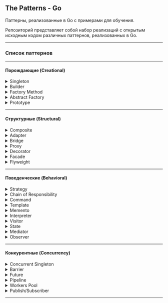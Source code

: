 ## The Patterns - Go
Паттерны, реализованные в Go с примерами для обучения.

Репозиторий представляет собой набор реализаций с открытым исходным кодом различных паттернов, реализованных в Go.
*******************************************
### Список паттернов
*******************************************
#### Порождающие (Creational) 
<details><summary> Singleton</summary>

### Singleton — наличие уникального экземпляра типа во всей программе

### Описание

Шаблон Singleton легко запомнить. Как следует из названия, он предоставляет единственный экземпляр объекта и гарантирует отсутствие дубликатов.
При первом вызове экземпляра он создается, а затем повторно используется всеми частями в приложении, которое должно использовать это конкретное поведение.
Шаблон Singleton используется во многих различных ситуациях. Например:
* Если вы хотите использовать одно и то же соединение с базой данных для выполнения каждого запроса.
* Когда вы открываете соединение Secure Shell (SSH) с сервером для выполнения нескольких задач, и не хотите заново открывать соединение для каждой задачи.
* Если вам нужно ограничить доступ к какой-либо переменной или пространству, вы используете Singleton как дверь к этой переменной.


### Пример — уникальный счетчик
В качестве примера объекта, будет уникальный счетчик, для которого мы должны убедиться, что существует только один такой экземпляр, счетчик будет содержать количество вызовов во время исполнения программы. Неважно, сколько у нас экземпляров счетчика, все они будут считать одно и то же значение, и оно должно быть согласовано между экземплярами.

Требования и критерии приемлемости:
* Если счетчик ранее не создавался, создается новый со значением 0.
* Если счетчик уже создан, возвращается экземпляр, содержащий фактический
  счетчик.
* Если мы вызываем метод `AddOne()`, счетчик должен быть увеличен на 1.

### Реализация

```go
package singleton

type Singleton interface {
	AddOne() int
}

type singleton struct {
	count int
}

var instance *singleton

func GetInstance() Singleton {
	if instance == nil {
		instance = new(singleton)
	}
	return instance
}

func (s *singleton) AddOne() int {
	s.count++
	return s.count
}
```

### Тесты

```go
package singleton

import "testing"

func TestGetInstance(t *testing.T) {
	counter1 := GetInstance()

	if counter1 == nil {
		t.Error("expected pointer to Singleton after " +
			"calling GetInstance(), not nil\n")
	}
	expectedCounter := counter1

	currentCount := counter1.AddOne()
	if currentCount != 1 {
		t.Errorf("after AddOne() the count must be" +
			" 1 but it is %d\n", currentCount)
	}

	counter2 := GetInstance()
	if counter2 != expectedCounter {
		t.Error("expected same instance in counter2 but" +
			" it got a different instance\n")
	}

	currentCount = counter2.AddOne()
	if currentCount != 2 {
		t.Errorf("after AddOne() the count must be" +
			" 2 but it is %d\n", currentCount)
	}
}

```


</details>

<details><summary> Builder</summary>

### Builder — повторное использование алгоритма для создания множества реализаций интерфейса

### Описание

Шаблон Builder помогает нам создавать сложные объекты без непосредственного создания их структуры или написания необходимой логики. Представьте себе объект, который может иметь десятки полей, сами по себе являющимися более сложными структурами. Теперь представьте, что у вас есть много объектов с такими характеристиками. Здесь и пригодится Builder, чтобы не писать логику для создания всех этих объектов.

Шаблон проектирования Builder пытается:
* Абстрагировать сложные создания, чтобы создание объекта было отделено от пользователя объекта.
* Создать объект шаг за шагом, заполнив его поля и создав встроенные объекты.
* Реализовать повторное использование алгоритма создания объекта между многими объектами

### Пример – производство автомобилей
Шаблон проектирования Builder обычно описывается как отношения между Директором, несколькими Строителями и Продуктом, который они создают. Мы создадим конструктор транспортных средств. Процесс создания транспортного средства (продукта) более или менее одинаков для всех видов транспортных средств — нужно выбрать тип транспортного средства, собрать конструкцию, поместить колеса и расставить сиденья. Мы построим автомобиль и мотоцикл (два Строителя) с этим описанием. В примере директор представлен типом `ManufacturingDirector`.

Требования и критерии приемлемости:
* Должен быть производственный тип, который строит все, что нужно транспортному средству.
* При использовании сборщика автомобилей необходимо вернуть VehicleProduct с четырьмя колесами, пятью сиденьями и структурой, определенной как Car.
* При использовании сборщика мотоциклов необходимо вернуть VehicleProduct с двумя колесами, двумя сиденьями и структурой, определенной как Motorbike.
* VehicleProduct, созданный любым компоновщиком BuildProcess, должен быть открыт для модификаций.

### Реализация
```go
package builder

type BuildProcess interface {
	SetWheels() BuildProcess
	SetSeats() BuildProcess
	SetStructure() BuildProcess
	Build() VehicleProduct
}

type ManufacturingDirector struct {
	builder BuildProcess
}

func (f *ManufacturingDirector) Construct() {
	f.builder.SetSeats().SetStructure().SetWheels()
}

func (f *ManufacturingDirector) SetBuilder(b BuildProcess) {
	f.builder = b
}

type VehicleProduct struct {
	Wheels    int
	Seats     int
	Structure string
}

type CarBuilder struct {
	v VehicleProduct
}

func (c *CarBuilder) SetWheels() BuildProcess {
	c.v.Wheels = 4
	return c
}

func (c *CarBuilder) SetSeats() BuildProcess {
	c.v.Seats = 5
	return c
}

func (c *CarBuilder) SetStructure() BuildProcess {
	c.v.Structure = "Car"
	return c
}

func (c *CarBuilder) Build() VehicleProduct {
	return c.v
}

type BikeBuilder struct {
	v VehicleProduct
}

func (b *BikeBuilder) SetWheels() BuildProcess {
	b.v.Wheels = 2
	return b
}

func (b *BikeBuilder) SetSeats() BuildProcess {
	b.v.Seats = 2
	return b
}

func (b *BikeBuilder) SetStructure() BuildProcess {
	b.v.Structure = "Motorbike"
	return b
}

func (b *BikeBuilder) Build() VehicleProduct {
	return b.v
}

```
### Тесты
```go
package builder

import "testing"

func TestCarBuilder(t *testing.T) {
	manufacturingComplex := ManufacturingDirector{}

	carBuilder := &CarBuilder{}
	manufacturingComplex.SetBuilder(carBuilder)
	manufacturingComplex.Construct()

	car := carBuilder.Build()

	if car.Wheels != 4 {
		t.Errorf("wheels on a car must be 4"+
			" and they were %d \n", car.Wheels)
	}

	if car.Structure != "Car" {
		t.Errorf("structure on a car must be "+
			"'Car' and was %s \n", car.Structure)
	}

	if car.Seats != 5 {
		t.Errorf("seats on a car must be 5"+
			" and they were %d \n", car.Seats)
	}
}

func TestBikeBuilder(t *testing.T) {
	manufacturingComplex := ManufacturingDirector{}

	bikeBuilder := &BikeBuilder{}
	manufacturingComplex.SetBuilder(bikeBuilder)
	manufacturingComplex.Construct()

	motorbike := bikeBuilder.Build()
	motorbike.Seats = 1

	if motorbike.Wheels != 2 {
		t.Errorf("wheels on a motorbike must be 2"+
			" and they were %d\n", motorbike.Wheels)
	}

	if motorbike.Structure != "Motorbike" {
		t.Errorf("Structure on a motorbike must"+
			" be 'Motorbike' and was %s\n", motorbike.Structure)
	}
}

```
</details>

<details><summary> Factory Method</summary>

### Factory Method — делегирование создания разных видов объектов

### Описание
При использовании шаблона проектирования Factory мы получаем дополнительный уровень инкапсуляции, чтобы наша программа могла расти в контролируемой среде. С помощью Factory Method мы делегируем создание семейств объектов другому пакету или объекту, чтобы абстрагироваться от знаний о пуле возможных объектов, которые мы могли бы использовать. Представьте, что вы хотите организовать свой отдых с помощью туристического агентства. Вы не занимаетесь гостиницами и путешествиями, а просто сообщаете агентству интересующее вас направление, чтобы оно предоставило вам все необходимое. Турагентство представляет собой Фабрику путешествий.

Цели шаблона проектирования Factory Method:
* Делегирование создания новых экземпляров структур в другую часть программы
* Работа на уровне интерфейса вместо конкретных реализаций
* Группировка семейств объектов для получения создателя объектов семейства

### Пример — Factory Method способов оплаты для магазина
В нашем примере мы собираемся реализовать метод платежей Factory, который
предоставить нам различные способы оплаты в магазине. В начале у нас будет два способа оплаты – наличные и кредитная карта. У нас также будет интерфейс с методом Pay, который должна реализовать каждая структура, используемая в качестве метода оплаты.

Требования и критерии приемлемости:
* Нужно иметь общий метод для каждого метода оплаты под названием Pay.
* Реализовать возможность делегировать создание способов оплаты Factory Method.
* Создать возможность добавлять в библиотеку дополнительные способы оплаты, просто добавляя их в Factory Method.

### Реализация
```go
package factory

import (
	"fmt"
)

type PaymentMethod interface {
	Pay(amount float32) string
}

const (
	Cash      = 1
	DebitCard = 2
)

func GetPaymentMethod(m int) (PaymentMethod, error) {
	switch m {
	case Cash:
		return new(CashPM), nil
	case DebitCard:
		return new(DebitCardPM), nil
	default:
		return nil, fmt.Errorf("payment method %d not recodnized\n", m)
	}
}

type CashPM struct{}
type DebitCardPM struct{}

func (c *CashPM) Pay(amount float32) string {
	return fmt.Sprintf("%0.2f paid using cash\n", amount)
}

func (d *DebitCardPM) Pay(amount float32) string {
	return fmt.Sprintf("%0.2f paid using debit card\n", amount)
}

```

### Тесты
```go
package factory

import (
	"strings"
	"testing"
)

func TestGetPaymentMethodCash(t *testing.T) {
	payment, err := GetPaymentMethod(Cash)
	if err != nil {
		t.Fatal("a payment method of type 'Cash' must exist")
	}

	msg := payment.Pay(10.30)
	if !strings.Contains(msg, "paid using cash") {
		t.Error("the cash payment method message wasn't correct")
	}
	t.Log("LOG:", msg)
}

func TestGetPaymentMethodDebitCard(t *testing.T) {
	payment, err := GetPaymentMethod(DebitCard)
	if err != nil {
		t.Fatal("a payment method of type 'DebitCard' must exist")
	}

	msg := payment.Pay(22.30)
	if !strings.Contains(msg, "paid using debit card") {
		t.Error("the debit card payment method message wasn't correct")
	}

	t.Log("LOG:", msg)
}

func TestGetPaymentMethodNonExistent(t *testing.T) {
	_, err := GetPaymentMethod(20)
	if err == nil {
		t.Error("a payment method with ID 20 must return an error")
	}
	t.Log("LOG:", err)
}

```
</details>

<details><summary> Abstract Factory</summary>

### Abstract Factory – фабрика фабрик

### Описание
Шаблон проектирования Abstract Factory — это новый уровень группировки для получения более крупного (и более сложного) составного объекта, который используется через его интерфейсы. Идея группировки объектов в семейства и группирования семейств состоит в том, чтобы иметь большие фабрики, которые можно было бы взаимозаменяемо и легче расширять.

Группировка связанных семейств объектов очень удобна, когда количество объектов растет настолько, что создание уникальной точки для их всех кажется единственным способом добиться гибкости создания объектов во время выполнения. Вам должны быть ясны следующие цели метода абстрактной фабрики:
* Обеспечение нового уровня инкапсуляции для фабричных методов, которые возвращают общий интерфейс для всех фабрик.
* Группировка обычных фабрик в суперфабрику (также называемую фабрикой фабрик).

### Пример – автозавод по производству мотоциклов и машин

В примере мы собираемся повторно использовать фабрику, которую создали в шаблоне проектирования Builder. В конце концов, результатом будет являться фабрика фабрик мотоциклов и машин, которые в свою очередь будут производить различные виды мотоциклов и машин соответственно.

Требования и критерии приемлемости:
* Мы должны получить объект Vehicle, используя фабрику, возвращенную абстрактной фабрикой.
* Транспортное средство должно быть конкретной реализацией мотоцикла или автомобиля, которая реализует оба интерфейса (транспортное средство и автомобиль или транспортное средство и мотоцикл).

### Реализация

```go
package abstractFactory

import "fmt"

type Vehicle interface {
	NumWheels() int
	NumSeats() int
}

type VehicleFactory interface {
	NewVehicle(v int) (Vehicle, error)
}

const (
	CarFactoryType       = 1
	MotorbikeFactoryType = 2
)

func BuildFactory(f int) (VehicleFactory, error) {
	switch f {
	case CarFactoryType:
		return new(CarFactory), nil
	case MotorbikeFactoryType:
		return new(MotorbikeFactory), nil
	default:
		return nil, fmt.Errorf("factory with id %d not recognized \n", f)
	}
}

// Factory of factories

const (
	LuxuryCarType = 1
	FamilyCarType = 2
)

type CarFactory struct{}

func (c *CarFactory) NewVehicle(v int) (Vehicle, error) {
	switch v {
	case LuxuryCarType:
		return new(LuxuryCar), nil
	case FamilyCarType:
		return new(FamilyCar), nil
	default:
		return nil, fmt.Errorf("vehicle of type %d not recognized\n", v)
	}
}

const (
	SportMotorbikeType  = 1
	CruiseMotorbikeType = 2
)

type MotorbikeFactory struct{}

func (m *MotorbikeFactory) NewVehicle(v int) (Vehicle, error) {
	switch v {
	case SportMotorbikeType:
		return new(SportMotorbike), nil
	case CruiseMotorbikeType:
		return new(CruiseMotorbike), nil
	default:
		return nil, fmt.Errorf("vehicle of type %d not recognized\n", v)
	}
}

// for Car Factory

type Car interface {
	NumDoors() int
}

type LuxuryCar struct{}

func (*LuxuryCar) NumDoors() int {
	return 4
}

func (*LuxuryCar) NumWheels() int {
	return 4
}

func (*LuxuryCar) NumSeats() int {
	return 5
}

type FamilyCar struct{}

func (*FamilyCar) NumDoors() int {
	return 5
}

func (*FamilyCar) NumWheels() int {
	return 4
}

func (*FamilyCar) NumSeats() int {
	return 5
}

// For Motorbike Factory

type Motorbike interface {
	GetMotorbikeType() int
}

type SportMotorbike struct{}

func (s *SportMotorbike) NumWheels() int {
	return 2
}

func (s *SportMotorbike) NumSeats() int {
	return 1
}

func (s *SportMotorbike) GetMotorbikeType() int {
	return SportMotorbikeType
}

type CruiseMotorbike struct{}

func (c *CruiseMotorbike) NumWheels() int {
	return 2
}

func (c *CruiseMotorbike) NumSeats() int {
	return 2
}

func (c *CruiseMotorbike) GetMotorbikeType() int {
	return CruiseMotorbikeType
}

```

### Тесты

```go
package abstractFactory

import "testing"

func TestMotorbikeFactory(t *testing.T) {
	motorbikeF, err := BuildFactory(MotorbikeFactoryType)
	if err != nil {
		t.Fatal(err)
	}

	motorbikeVehicle, err := motorbikeF.NewVehicle(SportMotorbikeType)
	if err != nil {
		t.Fatal(err)
	}

	t.Logf("motorbike vehicle has %d wheels\n",
		motorbikeVehicle.NumWheels())

	sportBike, ok := motorbikeVehicle.(Motorbike)
	if !ok {
		t.Fatal("struct assertion has failed")
	}

	t.Logf("sport motorbike has type %d\n", sportBike.GetMotorbikeType())
}

func TestCarFactory(t *testing.T) {
	carF, err := BuildFactory(CarFactoryType)
	if err != nil {
		t.Fatal(err)
	}
	carVehicle, err := carF.NewVehicle(LuxuryCarType)
	if err != nil {
		t.Fatal(err)
	}
	t.Logf("Car vehicle has %d seats\n", carVehicle.NumWheels())
	luxuryCar, ok := carVehicle.(Car)
	if !ok {
		t.Fatal("Struct assertion has failed")
	}
	t.Logf("Luxury car has %d doors.\n", luxuryCar.NumDoors())
}

```
</details>

<details><summary> Prototype</summary>

### Prototype — избегание создания повторяющихся объектов

### Описание

Целью шаблона Prototype является наличие объекта или набора объектов, которые уже созданы во время компиляции, с возможностью клонирования их сколько угодно раз во время выполнения. Это полезно, например, в качестве шаблона по умолчанию для пользователя, который только что зарегистрировался на вашей веб-странице, или тарифного плана по умолчанию в каком-либо сервисе. Основное различие между этим шаблоном и шаблоном Builder заключается в том, что объекты клонируются для пользователя, а не создаются во время выполнения. Вы также можете создать решение, подобное кешу, сохраняя информацию с помощью Prototype.

### Пример — магазин рубашек

Мы создадим небольшой компонент воображаемого магазина рубашек, в котором будет несколько рубашек со стандартными цветами и ценами. У каждой рубашки также будет единица складского учета (SKU - Stock Keeping Unit) — система для идентификации предметов, хранящихся в определенном месте).

Чтобы добиться того, что описано в примере, мы будем использовать прототип рубашки. Каждый раз, когда нам нужна новая рубашка, мы берем этот прототип, клонируем его и работаем с ним.
Требования и критерии приемлемости:
* Иметь объект-прототип рубашки и интерфейс для запроса разных типов рубашек (белых, черных и синих по 15.00, 16.00 и 17.00 долларов соответственно)
* Когда вы просите белую рубашку, необходимо сделать клон белой рубашки, и новый экземпляр должен отличаться от исходного.
* Артикул (SKU) созданного объекта не должен влиять на создание нового объекта.
* Метод info должен предоставить всю информацию, доступную в полях экземпляра.


### Реализация
```go
package prototype

import "fmt"

type ShirtCloner interface {
	GetClone(s int) (ItemInfoGetter, error)
}

const (
	White = 1
	Black = 2
	Blue  = 3
)

func GetShirtsCloner() ShirtCloner {
	return new(ShirtsCache)
}

type ShirtsCache struct {
}

func (sh *ShirtsCache) GetClone(s int) (ItemInfoGetter, error) {
	switch s {
	case White:
		newItem := *whitePrototype
		return &newItem, nil
	case Black:
		newItem := *blackPrototype
		return &newItem, nil
	case Blue:
		newItem := *bluePrototype
		return &newItem, nil
	default:
		return nil, fmt.Errorf("shirt model not recognized")
	}
}

type ItemInfoGetter interface {
	GetInfo() string
}

type ShirtColor byte

type Shirt struct {
	Price float32
	SKU   string
	Color ShirtColor
}

func (s *Shirt) GetInfo() string {
	return fmt.Sprintf("Shirt with SKU '%s' and Color id %d that costs%f\n", 
		s.SKU, s.Color, s.Price)
}

func (s *Shirt) GetPrice() float32 {
	return s.Price
}

var whitePrototype *Shirt = &Shirt{
	Price: 15.00,
	SKU:   "empty",
	Color: White,
}

var blackPrototype *Shirt = &Shirt{
	Price: 16.00,
	SKU:   "empty",
	Color: Black,
}

var bluePrototype *Shirt = &Shirt{
	Price: 17.00,
	SKU:   "empty",
	Color: Blue,
}

```

### Тесты

```go
package prototype

import "testing"

func TestClone(t *testing.T) {
	shirtCache := GetShirtsCloner()
	if shirtCache == nil {
		t.Fatal("received cache was nil")
	}

	item1, err := shirtCache.GetClone(White)
	if err != nil {
		t.Error(err)
	}

	if item1 == whitePrototype {
		t.Error("item1 cannot be equal to the white prototype")
	}

	shirt1, ok := item1.(*Shirt)
	if !ok {
		t.Fatal("type assertion for shirt couldn't be done successfully")
	}
	shirt1.SKU = "abbcc"

	item2, err := shirtCache.GetClone(White)
	if err != nil {
		t.Error(err)
	}

	shirt2, ok := item2.(*Shirt)
	if !ok {
		t.Fatal("type assertion for shirt couldn't be done successfully")
	}

	if shirt1.SKU == shirt2.SKU {
		t.Error("SKU's of shirt1 and shirt2 must be different")
	}

	if shirt1 == shirt2 {
		t.Error("Shirt 1 cannot be equal to Shirt 2")
	}

	t.Logf("LOG: %s", shirt1.GetInfo())
	t.Logf("LOG: %s", shirt2.GetInfo())
	t.Logf("LOG: The memory positions of the shirts are different" +
		" %p != %p\n\n", &shirt1, &shirt2)
}

```

</details>

********************************************
#### Структурные (Structural)
<details><summary> Composite</summary>

### Composite — альтернатива наследования

### Описание

Шаблон проектирования Composite предпочитает композицию наследованию. Подход «композиция вместо наследования» был предметом дискуссий среди инженеров с девяностых годов. В общем, в Go нет наследования, потому что оно ему не нужно! В шаблоне проектирования Composite вы будете создавать иерархии и деревья объектов. Объекты имеют разные объекты со своими полями и методами внутри них. Этот подход очень мощный и решает многие проблемы наследования и множественного наследования.

Цель паттерна Composite состоит в том, чтобы избежать иерархического ада, когда сложность приложения может слишком сильно возрасти и это повлияет на ясность кода.

### Пример — пловец и акула

Типичная проблема наследования возникает, когда у вас есть объект, наследуемый от двух совершенно разных классов, между которыми нет абсолютно никакой связи. Представьте спортсмена, который тренируется и является пловцом с умением плавать:
* Athlete имеет метод Train().
* Swimmer имеет метод Swim().

Swimmer наследуется от Athlete, поэтому он наследует его метод Train и объявляет собственный метод Swim. У вас также может быть велосипедист, который также является спортсменом и объявляет метод Ride.
А теперь представьте себе Animal, например Shark, которая плавает, как и Swimmer. Ничего фантастического. Итак, как решить эту проблему? Акула не может быть пловцом, который еще и тренируется. Акулы не тренируются (насколько я знаю!).

Требования и критерии приемлемости:
* У нас должна быть структура Athlete с методом Train
* У нас должен быть Swimmer с методом Swim
* У нас должна быть структура Animal с методом Eat
* У нас должна быть структура Shark с методом Swim, который используется совместно со Swimmer

В Go мы можем использовать два типа композиции — прямую композицию и встраиваемую композицию. Сначала мы решим эту проблему, используя прямую композицию, которая имеет все необходимое в виде полей внутри структуры.


### Реализация с помощью нулевой инициализации
```go
package composite

import "fmt"

// Athlete

type Athlete struct {}

func (a *Athlete) Train() {
	fmt.Println("Training...")
}

type CompositeSwimmerA struct {
	MyAthlete Athlete
	MySwim    func()
}

// Animal

type Animal struct {}

func (a *Animal) Eat() {
	fmt.Println("Eating...")
}

type Shark struct {
	Animal
	Swim func()
}

// Method for athlete and fish

func Swim() {
	fmt.Println("Swimming...")
```
### Реализация с помощью интерфейсов
```go
type Swimmer interface {
	Swim()
}

type Trainer interface {
	Train()
}

type SwimmerImpl struct{}

func (s *SwimmerImpl) Swim() {
	fmt.Println("Swimming...")
}

type CompositeSwimmerB struct {
	Trainer
	Swimmer
}
```
### Тесты
```go
package composite

import (
	"testing"
)

func TestAthleteA(t *testing.T) {
	swimmer := CompositeSwimmerA{
		MySwim: Swim,
	}

	swimmer.MyAthlete.Train()
	swimmer.MySwim()
}

func TestAnimal(t *testing.T) {
	fish := Shark{
		Swim: Swim,
	}
	fish.Eat()
	fish.Swim()
}

func TestAthleteB(t *testing.T) {
	swimmer := CompositeSwimmerB{
		Trainer: &Athlete{},
		Swimmer: &SwimmerImpl{},
	}

	swimmer.Train()
	swimmer.Swim()
}

```
### Binary Tree compositions

Другой очень распространенный подход к шаблону Composite — это работа со структурами двоичного дерева. В двоичном дереве вам нужно хранить экземпляры самого себя в поле:
```go
type Tree struct {
	LeafValue int
	Right     *Tree
	Left      *Tree
}
```
Это своего рода рекурсивная композиция, и из-за природы рекурсивности мы должны использовать указатели, чтобы компилятор знал, сколько памяти он должен зарезервировать для этой структуры. В нашей структуре Tree хранится объект LeafValue для каждого экземпляра и новое дерево в его полях Right и Left.
С помощью этой структуры мы могли бы создать объект и написать тест:
```go
func TestBinaryTree(t *testing.T) {
	root := Tree{
		LeafValue: 0,
		Left: &Tree{
			LeafValue: 5,
			Right:     &Tree{6, nil, nil},
			Left:      nil,
		},
		Right: &Tree{4, nil, nil},
	}
	right := root.Left.Right.LeafValue
	if right != 6 {
		t.Errorf("wrong result, must be 6, not %v", right)
	}
}
```
</details>

<details><summary> Adapter</summary>

### Adapter — помощь в поддержке open/closed принципа в приложении

### Описание
Adapter очень полезен, когда, например, интерфейс устаревает и его
невозможно заменить легко или быстро. Вместо этого вы создаете новый интерфейс для удовлетворения текущих потребностей вашего приложения, которое под капотом использует реализации старого интерфейса.
Адаптер также помогает нам поддерживать принцип open/closed в наших приложениях, делая их более предсказуемыми.
Принцип open/closed впервые был сформулирован Бертраном Мейером в его книге «Object-Oriented Software Construction». Он заявил, что код должен быть открыт для новых функций, но закрыт для модификаций. Это подразумевает несколько вещей. С одной стороны, мы должны стараться писать расширяемый код, а не только работающий. В то же время мы должны стараться не модифицировать исходный код (ваш или чужой) насколько это возможно, потому что мы не всегда осознаем последствия этой модификации.

Шаблон проектирования Adapter помогает удовлетворить потребности двух частей кода, которые поначалу несовместимы. Это ключевой момент, который следует учитывать при принятии решения о том, подходит ли Adapter для решения вашей задачи.

### Пример — старый и новый Printer

В примере у нас будет старый интерфейс Printer и новый. Пользователи нового интерфейса хотят, чтобы им был доступен и старый интерфейс с дополнительной пометкой. Нам нужен Adapter, чтобы пользователи могли при необходимости использовать старые реализации (например, для работы с каким-то устаревшим кодом)

Требования и критерии приемлемости:
* Нужно создать Adapter, реализующий интерфейс ModernPrinter
* Новый объект Adapter должен содержать экземпляр интерфейса LegacyPrinter
* При использовании ModernPrinter он должен вызывать интерфейс LegacyPrinter под капотом, добавляя к нему текстовый префикс Adapter

### Реализация
```go
package adapter

import "fmt"

// legacy printer

type LegacyPrinter interface {
	Print(s string) string
}
type MyLegacyPrinter struct{}

func (l *MyLegacyPrinter) Print(s string) (newMsg string) {
	newMsg = fmt.Sprintf("Legacy Printer: %s", s)
	println(newMsg)
	return
}

// modern printer

type ModernPrinter interface {
	PrintStored() string
}

// printer adapter

type PrinterAdapter struct {
	OldPrinter LegacyPrinter
	Msg        string
}

func (p *PrinterAdapter) PrintStored() (newMsg string) {
	if p.OldPrinter != nil {
		newMsg = fmt.Sprintf("Adapter: %s", p.Msg)
		newMsg = p.OldPrinter.Print(newMsg)
	} else {
		newMsg = p.Msg
	}
	return
}
```

### Тесты
```go
package adapter

import "testing"

func TestAdapter(t *testing.T) {
	msg := "Hello World!"

	adapter := PrinterAdapter{OldPrinter: &MyLegacyPrinter{}, Msg: msg}
	returnedMsg := adapter.PrintStored()

	if returnedMsg != "Legacy Printer: Adapter: Hello World!" {
		t.Errorf("message didn't match: %s\n", returnedMsg)
	}

	adapter = PrinterAdapter{OldPrinter: nil, Msg: msg}
	returnedMsg = adapter.PrintStored()
	if returnedMsg != "Hello World!" {
		t.Errorf("message didn't match: %s\n", returnedMsg)
	}
}

```
</details>

<details><summary> Bridge</summary>

### Bridge — отделение абстракции от реализации

### Описание

Паттерн Bridge — это паттерн с немного загадочным определением из оригинальной книги «Gang of Four». Он отделяет абстракцию от ее реализации, так что они могут меняться независимо друг от друга. Это загадочное объяснение просто означает, что вы можете отделить даже самую базовую форму функциональности: отделить объект от того, что он делает.

Целью шаблона Bridge является придание гибкости структуре, которая часто изменяется. Знание входных и выходных данных метода позволяет нам изменять код, не зная о нем слишком много, и оставляя обеим сторонам свободу для более легкого изменения.

### Пример — два Printer и два метода Print для каждого
Для нашего примера мы перейдем к абстракции консольного принтера, чтобы упростить его. У нас будет две реализации. Первый будет писать в консоль. Вторую запись мы сделаем в интерфейс io.Writer, чтобы обеспечить большую гибкость решения. У нас также будет два абстрактных объекта-пользователя реализаций — Normal, который будет использовать каждую реализацию прямым образом, и реализация Packt, которая добавит предложение `Message from Packt:` к распечатываемому сообщению.
В конце у нас будет два объекта абстракции, которые имеют две разные реализации их функциональности. Итак, фактически у нас будет 4 возможных комбинации функциональности объектов.

Требования и критерии приемлемости:
* PrinterAPI, который принимает сообщение для печати
* Реализация API, которая просто выводит сообщение на консоль
* Реализация API, которая печатает в интерфейсе io.Writer
* Абстракция Printer с методом Print для реализации в типах печати
* Normal Printer, который реализует Printer и PrinterAPI интерфейс
* Normal Printer перенаправит сообщение непосредственно в реализацию
* Принтер Packt, который реализует абстракцию Printer и интерфейс PrinterAPI
* Принтер Packt добавит сообщение `Message from Packt:` ко всем распечаткам

### Реализация
```go
package bridge

import (
	"errors"
	"fmt"
	"io"
)

type PrinterAPI interface {
	PrintMessage(string) error
}

type PrinterImpl1 struct{}

func (d *PrinterImpl1) PrintMessage(msg string) error {
	fmt.Printf("%s\n", msg)
	return nil
}

type PrinterImpl2 struct {
	Writer io.Writer
}

func (d *PrinterImpl2) PrintMessage(msg string) error {
	if d.Writer == nil {
		return errors.New("you need to pass an io.Writer to PrinterImpl2")
	}
	fmt.Fprintf(d.Writer, "%s", msg)
	return nil
}

type PrinterAbstraction interface {
	Print() error
}

type NormalPrinter struct {
	Msg     string
	Printer PrinterAPI
}

func (c *NormalPrinter) Print() error {
	c.Printer.PrintMessage(c.Msg)
	return nil
}

type PacktPrinter struct {
	Msg     string
	Printer PrinterAPI
}

func (c *PacktPrinter) Print() error {
	c.Printer.PrintMessage(fmt.Sprintf("Message from Packt: %s", c.Msg))
	return nil
}
```

### Тесты
```go
package bridge

import (
	"errors"
	"strings"
	"testing"
)

func TestPrintAPI(t *testing.T) {
	api1 := PrinterImpl1{}

	err := api1.PrintMessage("Hello")
	if err != nil {
		t.Errorf("error trying to use the API!"+
			" implementation: Message: %s\n", err.Error())
	}
}

type TestWriter struct {
	Msg string
}

func (t *TestWriter) Write(p []byte) (n int, err error) {
	n = len(p)
	if n > 0 {
		t.Msg = string(p)
		return n, nil
	}
	err = errors.New("content received on Writer was empty")
	return
}

func TestPrintApi2(t *testing.T) {
	api2 := PrinterImpl2{}

	err := api2.PrintMessage("Hello")
	if err != nil {
		expectedErrorMsg := "you need to pass an io.Writer to PrinterImpl2"
		if !strings.Contains(err.Error(), expectedErrorMsg) {
			t.Errorf("Error message was not correct.\n Actual:"+
				" %s \nExpected: %s\n", err.Error(), expectedErrorMsg)
		}
	}

	testWriter := TestWriter{}
	api2 = PrinterImpl2{Writer: &testWriter}

	expectedMsg := "Hello"
	err = api2.PrintMessage(expectedMsg)
	if err != nil {
		t.Errorf("error trying to use the API2"+
			"  implementation: %s\n", err.Error())
	}

	if testWriter.Msg != expectedMsg {
		t.Fatalf("API2 did not write corretly on the io.Writer."+
			" \nActual: %s \nExpected: %s\n", testWriter.Msg, expectedMsg)
	}
}

func TestNormalPrinter_Print(t *testing.T) {
	expectedMsg := "Hello io.Writer"

	normal := NormalPrinter{
		Msg:     expectedMsg,
		Printer: &PrinterImpl1{},
	}

	err := normal.Print()
	if err != nil {
		t.Errorf(err.Error())
	}

	testWriter := TestWriter{}
	normal = NormalPrinter{
		Msg: expectedMsg,
		Printer: &PrinterImpl2{
			Writer: &testWriter,
		},
	}
	err = normal.Print()
	if err != nil {
		t.Error(err.Error())
	}

	if testWriter.Msg != expectedMsg {
		t.Errorf("the expected message on the io.Writer doesn't match actual."+
			"\nActual: %s\nExpected: %s\n", testWriter.Msg, expectedMsg)
	}
}

func TestPacktPrinter_Print(t *testing.T) {
	passedMessage := "Hello io.Writer"
	expectedMessage := "Message from Packt: Hello io.Writer"
	packt := PacktPrinter{
		Msg:     passedMessage,
		Printer: &PrinterImpl1{},
	}
	err := packt.Print()
	if err != nil {
		t.Errorf(err.Error())
	}
	testWriter := TestWriter{}
	packt = PacktPrinter{
		Msg: passedMessage,
		Printer: &PrinterImpl2{
			Writer: &testWriter,
		},
	}
	err = packt.Print()
	if err != nil {
		t.Error(err.Error())
	}
	if testWriter.Msg != expectedMessage {
		t.Errorf("The expected message on the io.Writer doesn't match actual.\n"+
			"Actual: %s\nExpected: %s\n", testWriter.Msg, expectedMessage)
	}
}
```
</details>

<details><summary> Proxy</summary>

### Proxy — оборачивание объекта для сокрытия характеристик

### Описание

Шаблон Proxy обычно оборачивает объект, чтобы скрыть некоторые его характеристики. Эти характеристики могут заключаться в том, что это удаленный объект (remote proxy), очень тяжелый объект, такой как дамп терабайтной базы данных (virtual proxy), или объект с ограниченным доступом (protection proxy).

Возможностей паттерна Proxy много, но в целом все они пытаются обеспечить одни и те же следующие функции:
* Скрыть объект за прокси-сервером для того, чтобы возможные функции можно было скрыть или ограничить
* Обеспечить новый уровень абстракции, с которым легко работать и можно легко изменить

### Пример

В примере мы собираемся создать удаленный прокси, который будет кэшировать объекты перед доступом к базе данных. Давайте представим, что у нас есть база данных со многими пользователями, но вместо того, чтобы обращаться к базе данных каждый раз, когда нам нужна информация о пользователе, у нас будет стек пользователей в порядке поступления (FIFO) в шаблоне Proxy.

Требования и критерии приемлемости:
* Весь доступ к базе данных пользователей будет осуществляться через тип Proxy
* Стек из n последних пользователей будет храниться в Proxy
* Если пользователь уже существует в стеке, запроса в базу данных не будет, вернется кешируемое значение
* Если запрошенный пользователь не существует в стеке, будет сделан запрос в базу данных, если стек полон, то удалим самого старого пользователя в стеке, далее сохраним нового пользователя и вернем его

### Реализация
```go
package proxy

import (
	"fmt"
)

type UserFinder interface {
	FindUser(id int32) (User, error)
}

type User struct {
	ID int32
}

type UserList []User

func (t *UserList) FindUser(id int32) (User, error) {
	for i := 0; i < len(*t); i++ {
		if (*t)[i].ID == id {
			return (*t)[i], nil
		}
	}
	return User{}, fmt.Errorf("user %d could not be found\n", id)
}

type UserListProxy struct {
	SomeDatabase           UserList
	StackCache             UserList
	StackCapacity          int
	DidLastSearchUsedCache bool
}

func (u *UserListProxy) FindUser(id int32) (User, error) {
	user, err := u.StackCache.FindUser(id)
	if err == nil {
		fmt.Println("Returning user from cache")
		u.DidLastSearchUsedCache = true
		return user, nil
	}
	user, err = u.SomeDatabase.FindUser(id)
	if err != nil {
		return User{}, err
	}

	u.addUserToStack(user)
	fmt.Println("returning user from database")
	u.DidLastSearchUsedCache = false
	return user, nil
}

func (u *UserListProxy) addUserToStack(user User) {
	if len(u.StackCache) >= u.StackCapacity {
		u.StackCache = append(u.StackCache[1:], user)
	} else {
		u.StackCache.addUser(user)
	}
}

func (t *UserList) addUser(newUser User) {
	*t = append(*t, newUser)
}

```

### Тесты

```go
package proxy

import (
	"math/rand"
	"testing"
)

func TestUserListProxy(t *testing.T) {
	someDatabase := UserList{}

	rand.Seed(2342342)
	for i := 0; i < 1000000; i++ {
		n := rand.Int31()
		someDatabase = append(someDatabase, User{ID: n})
	}

	proxy := UserListProxy{
		SomeDatabase:  someDatabase,
		StackCache:    UserList{},
		StackCapacity: 2,
	}

	knownIDs := [3]int32{someDatabase[3].ID, someDatabase[4].ID, someDatabase[5].ID}

	t.Run("FindUser - Empty cache", func(t *testing.T) {
		user, err := proxy.FindUser(knownIDs[0])
		if err != nil {
			t.Fatal(err)
		}
		if user.ID != knownIDs[0] {
			t.Error("returned user name doesn't match with expected")
		}
		if len(proxy.StackCache) != 1 {
			t.Error("after one successful search empty cache, the size of it must be one")
		}
		if proxy.DidLastSearchUsedCache {
			t.Error("no user can be returned from empty cache")
		}
	})

	t.Run("FindUser - one user, ask fo the same user", func(t *testing.T) {
		user, err := proxy.FindUser(knownIDs[0])
		if err != nil {
			t.Fatal(err)
		}
		if user.ID != knownIDs[0] {
			t.Error("returned user name doesn't match with expected")
		}
		if len(proxy.StackCache) != 1 {
			t.Error("cache must not grow if we asked for an object that is stored on it")
		}
		if !proxy.DidLastSearchUsedCache {
			t.Error("the user should have been returned from the cache")
		}
	})

	user1, err := proxy.FindUser(knownIDs[0])
	if err != nil {
		t.Fatal(err)
	}

	user2, _ := proxy.FindUser(knownIDs[1])
	if proxy.DidLastSearchUsedCache {
		t.Error("the user wasn't stored on the proxy cache yet")
	}

	user3, _ := proxy.FindUser(knownIDs[2])
	if proxy.DidLastSearchUsedCache {
		t.Error("the user wasn't stored on the proxy cache yet")
	}

	for i := 0; i < len(proxy.StackCache); i++ {
		if proxy.StackCache[i].ID == user1.ID {
			t.Error("user that should be gone was found")
		}
	}

	if len(proxy.StackCache) != 2 {
		t.Error("after inserting 3 users the cache should not grow more than to two")
	}

	for _, v := range proxy.StackCache {
		if v != user2 && v != user3 {
			t.Error("a non expected user was found on the cache")
		}
	}

}

```
</details>

<details><summary> Decorator</summary>

### Decorator — старший брат паттерна Proxy

### Описание

Шаблон проектирования Decorator позволяет декорировать уже существующий тип дополнительными функциональными возможностями, фактически не касаясь его. Как это возможно? Здесь используется подход, похожий на матрешку, когда у вас есть маленькая кукла, которую вы можете поместить в куклу такой же формы, но большего размера, и так далее.
Decorator реализует тот же интерфейс, что и декорируемый им тип, и хранит экземпляр этого типа в своих полях данных. Таким образом, можно складывать столько декораторов, сколько угодно, просто сохраняя старый декоратор в поле нового.


Итак, когда именно можно использовать паттерн Decorator:
* Когда нужно добавить функциональность к некоторому коду, к которому у вас нет доступа, или вы не хотите изменять его, чтобы избежать негативного воздействия на код, и следовать принципу открытия/закрытия (например, устаревший код)
* Когда вы хотите, чтобы функциональность объекта создавалась или изменялась динамически, а количество функций неизвестно и может быстро расти

### Пример — пицца
В примере мы приготовим абстрактную пиццу, где будет пара ингредиентов для нашей пиццы – лук и мясо.

Критерии приемлемости шаблона Decorator — наличие общего интерфейса и основного типа, на основе которого будут строиться все слои:
* У нас должен быть основной интерфейс, который будут реализовывать все декораторы. Этот интерфейс будет называться `IngredientAdd`, и он будет иметь строковый метод `AddIngredient()`
* У нас должен быть основной тип `PizzaDecorator` (декоратор), к которому мы будем добавлять ингредиенты
* У нас должен быть ингредиент `Onion`, реализующий тот же интерфейс `IngredientAdd`, который добавит лук к возвращаемой пицце
* У нас должен быть ингредиент `Meat`, реализующий интерфейс `IngredientAdd`, который добавит мясо к возвращаемой пицце
* При вызове метода `AddIngredient` для верхнего объекта он должен возвращать полностью оформленную пиццу с текстом `Pizza with the following ingredients:  meat, onion`

### Реализация
```go
package decorator

import (
	"errors"
	"fmt"
)

type IngredientAdd interface {
	AddIngredient() (string, error)
}

type PizzaDecorator struct {
	Ingredient IngredientAdd
}

func (p *PizzaDecorator) AddIngredient() (string, error) {
	return "Pizza with the following ingredients:", nil
}

type Meat struct {
	Ingredient IngredientAdd
}

func (m *Meat) AddIngredient() (string, error) {
	if m.Ingredient == nil {
		return "", errors.New("an IngredientAdd is " +
			"needed in the Ingredient field of the Meat")
	}
	s, err := m.Ingredient.AddIngredient()
	if err != nil {
		return "", err
	}
	return fmt.Sprintf("%s %s,", s, "meat"), nil
}

type Onion struct {
	Ingredient IngredientAdd
}

func (o *Onion) AddIngredient() (string, error) {
	if o.Ingredient == nil {
		return "", errors.New("an IngredientAdd is" +
			" needed in the Ingredient field of the Onion")
	}
	s, err := o.Ingredient.AddIngredient()
	if err != nil {
		return "", nil
	}
	return fmt.Sprintf("%s %s,", s, "onion"), nil
}

```

### Тесты
```go
package decorator

import (
	"strings"
	"testing"
)

func TestPizzaDecorator_AddIngredient(t *testing.T) {
	pizza := &PizzaDecorator{}

	pizzaResult, _ := pizza.AddIngredient()
	expectedText := "Pizza with the following ingredients:"
	if !strings.Contains(pizzaResult, expectedText) {
		t.Errorf("when calling the add ingredient of the pizza"+
			" decorator it must return the text '%s'the expected text, not '%s'",
			pizzaResult, expectedText)
	}
}

func TestOnion_AddIngredient(t *testing.T) {
	onion := &Onion{}
	onionResult, err := onion.AddIngredient()
	if err == nil {
		t.Errorf(
			"when calling AddIngredient on the onion decorator without an IngredientAdd "+
				"on its Ingredient field must return an error, not a string with '%s'",
			onionResult,
		)
	}
	onion = &Onion{&PizzaDecorator{}}
	onionResult, err = onion.AddIngredient()
	if err != nil {
		t.Errorf("when calling the add ingredient of the onion decorator it must "+
			"return a text with word 'onion', not '%s'", onionResult)
	}
}

func TestMeat_AddIngredient(t *testing.T) {
	meat := &Meat{}
	meatResult, err := meat.AddIngredient()
	if err == nil {
		t.Errorf(
			"when calling AddIngredient on the meat decorator without an IngredientAdd"+
				" on its Ingredient field must return an error, not a string with '%s'",
			meatResult,
		)
	}
	meat = &Meat{&PizzaDecorator{}}
	meatResult, err = meat.AddIngredient()
	if err != nil {
		t.Errorf("when calling the add ingredient of the meat decorator it must return "+
			"a text with word 'meat', not '%s'", meatResult)
	}
}

func TestPizzaDecorator_FullStack(t *testing.T) {
	pizza := &Onion{&Meat{&PizzaDecorator{}}}
	pizzaResult, err := pizza.AddIngredient()
	if err != nil {
		t.Error(err)
	}

	expectedText := "Pizza with the following ingredients: meat, onion"
	if !strings.Contains(pizzaResult, expectedText) {
		t.Errorf("when asking for a pizza with onion and meat the returned string must"+
			" contain the text '%s' but '%s' didn't have it", expectedText, pizzaResult)
	}
	t .Log(pizzaResult)
}

```
</details>

<details><summary> Facade</summary>
в процессе ...
</details>

<details><summary> Flyweight</summary>
в процессе ...
</details>

********************************************
#### Поведенческие (Behavioral)
<details><summary> Strategy</summary>
в процессе ...
</details>

<details><summary> Chain of Responsibility</summary>
в процессе ...
</details>

<details><summary> Command</summary>
в процессе ...
</details>

<details><summary> Template</summary>
в процессе ...
</details>

<details><summary> Memento</summary>
в процессе ...
</details>

<details><summary> Interpreter</summary>
в процессе ...
</details>

<details><summary> Visitor</summary>
в процессе ...
</details>

<details><summary> State</summary>
в процессе ...
</details>

<details><summary> Mediator</summary>
в процессе ...
</details>

<details><summary> Observer</summary>
в процессе ...
</details>

********************************************
#### Конкурентные (Concurrency)
<details><summary> Concurrent Singleton</summary>

### Concurrent Singleton — используя мьютексы и каналы

### Описание

В Creational паттернах есть паттерн Singleton — это некая структура или переменная, которая существует в коде только один раз. Весь доступ к этой структуре должен осуществляться с использованием описанного паттерна, но на самом деле он не безопасен с параллельной точки зрения.
Concurrent Singleton будет описан с учетом параллелизма.

### Пример — уникальный счетчик с помощью каналов и мьютексов
Чтобы ограничить одновременный доступ к экземпляру Singleton, только одна горутина сможет получить к нему доступ. Мы получим доступ к нему, используя каналы — первый для добавления единицы в счетчик, второй для получения текущего счетчика и третий для остановки горутины.
Мы добавим единицу в счетчик 10 000 раз, используя 10 000 различных горутин, запущенных из двух разных экземпляров Singleton. Затем мы введем цикл для проверки количества Singleton до тех пор, пока оно не станет равным 5000, и напишем значение счетчика перед запуском цикла.
Как только счетчик достигнет 5000, цикл завершится и закроет запущенную горутину.

### Реализация с помощью каналов

```go
package concurrentSingleton

import "sync"

var addCh chan bool = make(chan bool)
var getCountCh chan chan int = make(chan chan int)
var quitCh chan bool = make(chan bool)

func init() {
	var count int

	go func(addCh <-chan bool, getCountCh <-chan chan int, quitCh <-chan bool) {
		for {
			select {
			case <-addCh:
				count++
			case ch := <-getCountCh:
				ch <- count
			case <-quitCh:
				return
			}
		}
	}(addCh, getCountCh, quitCh)
}

type singleton struct{}

var instance singleton

func GetInstance() *singleton {
	return &instance
}

func (s *singleton) AddOne() {
	addCh <- true
}

func (s *singleton) GetCount() int {
	resCh := make(chan int)
	defer close(resCh)
	getCountCh <- resCh
	return <-resCh
}

func (s *singleton) Stop() {
	quitCh <- true
	close(addCh)
	close(getCountCh)
	close(quitCh)
}
```

### Реализация с помощью мьютексов
```go
type singleton2 struct {
	count int
	sync.RWMutex
}

var instance2 singleton2

func GetInstance2() *singleton2 {
	return &instance2
}
func (s *singleton2) AddOne() {
	s.Lock()
	defer s.Unlock()
	s.count++
}
func (s *singleton2) GetCount() int {
	s.RLock()
	defer s.RUnlock()
	return s.count
}
```

### Тесты
```go
package concurrentSingleton

import (
	"fmt"
	"testing"
	"time"
)

func TestStartInstance(t *testing.T) {
	singleton := GetInstance()
	singleton2 := GetInstance()

	n := 5000

	for i := 0; i < n; i++ {
		go singleton.AddOne()
		go singleton2.AddOne()
	}

	fmt.Printf("Before loop, current count is %d\n", singleton.GetCount())

	var val int
	for val != n*2 {
		val = singleton.GetCount()
		time.Sleep(10 * time.Millisecond)
	}
	singleton.Stop()
}

func TestStartInstanceMutex(t *testing.T) {
	singleton := GetInstance2()
	singleton2 := GetInstance2()

	n := 5000

	for i := 0; i < n; i++ {
		go singleton.AddOne()
		go singleton2.AddOne()
	}

	fmt.Printf("Before loop, current count is %d\n", singleton.GetCount())

	var val int
	for val != n*2 {
		val = singleton.GetCount()
		time.Sleep(10 * time.Millisecond)
	}
}
```
</details>

<details><summary> Barrier</summary>

### Barrier — ожидание всех горутин и вывод одного общего результата

### Описание

Представьте ситуацию, когда у нас есть приложение микросервисов, в котором один микросервис должна составить свой ответ путем слияния ответов трех других микросервисов. Здесь и поможет паттерн Barrier.
Barrier может быть сервисом, который будет блокировать свой ответ до тех пор, пока он не будет составлен из результатов, возвращаемых одной или несколькими различными горутинами (или сервисами).
Как следует из названия, паттерн Barrier пытается остановить выполнение, чтобы оно не завершилось до тех пор, пока все нужные результаты не будут готовы.

### Пример — HTTP GET aggregator

Для примера мы собираемся написать очень типичную ситуацию в приложении микросервисов — приложении, выполняющего два вызова HTTP GET и объединяющего их в один ответ, который будет напечатан на консоли.
Наше небольшое приложение должно выполнять каждый запрос в горутине и выводить результат на консоль, если оба ответа верны. Если какой-либо из них возвращает ошибку, мы печатаем только ошибку.

Требования и критерии приемлемости:
* Выведите на консоль объединенный результат двух вызовов URL-адресов `http://httpbin.org/headers` и `http://httpbin.org/User-Agent`. Это пара общедоступных конечных точек, которые отвечают данными о входящих соединениях
* Если какой-либо из вызовов терпит неудачу, он не должен печатать никакого результата — только сообщение об ошибке (или сообщения об ошибках, если оба вызова не удались)
* Вывод должен быть напечатан как составной результат после завершения обоих вызовов. Это означает, что мы не можем вывести результат одного вызова, а затем другого

### Реализация
```go
package barrier

import (
	"fmt"
	"io"
	"net/http"
	"time"
)

var timeoutMilliseconds int = 5000

type barrierResp struct {
	Err  error
	Resp string
}

func barrier(endpoints ...string) {
	requestNumber := len(endpoints)

	in := make(chan barrierResp, requestNumber)
	defer close(in)

	responses := make([]barrierResp, requestNumber)

	for _, endpoint := range endpoints {
		go makeRequest(in, endpoint)
	}

	var hasError bool
	for i := 0; i < requestNumber; i++ {
		resp := <-in
		if resp.Err != nil {
			fmt.Println("ERROR: ", resp.Err)
			hasError = true
		}
		responses[i] = resp
	}

	if !hasError {
		for _, resp := range responses {
			fmt.Println(resp.Resp)
		}
	}
}

func makeRequest(out chan<- barrierResp, url string) {
	res := barrierResp{}
	client := http.Client{
		Timeout: time.Duration(time.Duration(timeoutMilliseconds) * time.Millisecond),
	}

	resp, err := client.Get(url)
	if err != nil {
		res.Err = err
		out <- res
		return
	}

	byt, err := io.ReadAll(resp.Body)
	if err != nil {
		res.Err = err
		out <- res
		return
	}

	res.Resp = string(byt)
	out <- res
}

```

### Тесты

```go
package barrier

import (
	"bytes"
	"io"
	"os"
	"strings"
	"testing"
)

func TestBarrier(t *testing.T) {
	t.Run("Correct endpoints", func(t *testing.T) {
		endpoints := []string{"http://httpbin.org/headers", "http://httpbin.org/User-Agent"}

		result := captureBarrierOutput(endpoints...)
		if !strings.Contains(result, "Accept-Encoding") || strings.Contains(result, "User-Agent") {
			t.Fail()
		}
		t.Log(result)
	})

	t.Run("One endpoint incorrect", func(t *testing.T) {
		endpoints := []string{"http://malformed-url", "http://httpbin.org/User-Agent"}

		result := captureBarrierOutput(endpoints...)
		if !strings.Contains(result, "ERROR") {
			t.Fail()
		}
		t.Log(result)
	})

	t.Run("Very short timeout", func(t *testing.T) {
		endpoints := []string{"http://httpbin.org/headers", "http://httpbin.org/User-Agent"}

		timeoutMilliseconds = 1
		result := captureBarrierOutput(endpoints...)
		if !strings.Contains(result, "Timeout") {
			t.Fail()
		}
		t.Log(result)
	})
}

func captureBarrierOutput(endpoints ...string) string {
	reader, writer, _ := os.Pipe()

	os.Stdout = writer
	out := make(chan string)
	go func() {
		var buf bytes.Buffer
		io.Copy(&buf, reader)
		out <- buf.String()
	}()

	barrier(endpoints...)

	writer.Close()
	temp := <-out
	return temp
}

```
</details>

<details><summary> Future</summary>

### Future — реализация принципа 'fire-and-forget'

### Описание

Паттерн проектирования Future (также называемый Promise) — это быстрый и простой способ создания конкурентных структур для асинхронного программирования. Идея здесь состоит в том, чтобы реализовать принцип «fire-and-forget», который обрабатывает все возможные результаты действия.
Короче говоря, мы определим каждое возможное поведение действия перед его выполнением в разных горутинах. Здесь интересно то, что мы можем запустить новый Future внутри Future и встроить столько Future, сколько захотим, в одну и ту же горутину (или в новые).

С помощью паттерна Future мы можем запускать множество новых горутин, каждая из которых имеет действие и собственный обработчик. Это позволяет нам сделать следующее:
* Делегировать обработчик действий другой горутине
* Стекировать между собой множество асинхронных вызовов (асинхронный вызов, который в своих результатах вызывает другой асинхронный вызов)

### Пример — простой асинхронный requester
В этом примере у нас будет метод, который возвращает строку или ошибку, но мы хотим выполнить все конкурентно. Используя канал, мы можем запустить новую горутину и обработать входящий результат из канала.
Но в этом случае нам придется обрабатывать результат (строку или ошибку), а этого мы не хотим. Вместо этого мы определим, что делать в случае успеха и что делать в случае ошибки.

Требования и критерии приемлемости:
* Делегировать выполнение функции другой горутине
* Функция вернет string (maybe) или error
* Обработчики должны быть уже определены до выполнения функции
* Дизайн должен быть многоразовым

### Реализация
```go
package Future

type SuccessFunc func(string)
type FailFunc func(error)
type ExecuteStringFunc func() (string, error)

type MaybeString struct {
	successFunc SuccessFunc
	failFunc    FailFunc
}

func (s *MaybeString) Success(f SuccessFunc) *MaybeString {
	s.successFunc = f
	return s
}

func (s *MaybeString) Fail(f FailFunc) *MaybeString {
	s.failFunc = f
	return s
}

func (s *MaybeString) Execute(f ExecuteStringFunc) {
	go func(s *MaybeString) {
		str, err := f()
		if err != nil {
			s.failFunc(err)
		} else {
			s.successFunc(str)
		}
	}(s)
}
```

### Тесты
```go
package Future

import (
	"errors"
	"sync"
	"testing"
)

func TestStringOrError(t *testing.T) {
	future := &MaybeString{}
	t.Run("Success result", func(t *testing.T) {
		var wg sync.WaitGroup
		wg.Add(1)
		future.Success(func(s string) {
			t.Log(s)
			wg.Done()
		}).Fail(func(e error) {
			t.Fail()
			wg.Done()
		})
		future.Execute(func() (string, error) {
			return "Hello World!", nil
		})
		wg.Wait()
	})
	t.Run("Error result", func(t *testing.T) {
		var wg sync.WaitGroup
		wg.Add(1)
		future.Success(func(s string) {
			t.Fail()
			wg.Done()
		}).Fail(func(e error) {
			t.Log(e.Error())
			wg.Done()
		})
		future.Execute(func() (string, error) {
			return "", errors.New("error occurred")
		})
		wg.Wait()
	})
}
```
</details>

<details><summary> Pipeline</summary>

### Pipeline — конвейер передачи данных

### Описание

Pipeline — это паттерн, предназначенный для соединения горутин
и каналов, так что выходные данные одной горутины становятся входными данными для другой горутины, а для передачи данных используются каналы.
Одним из преимуществ использования конвейеров является наличие постоянного потока данных, так что никакие горутины и каналы не должны ожидать, пока завершится все остальное, чтобы можно было начать выполнение. Кроме того, мы используем меньше переменных и, следовательно, меньше памяти, потому что не приходится сохранять все данные в виде переменных. Наконец, использование конвейеров упрощает разработку программ и делает их удобнее для поддержки.

Возможности паттерна Pipeline:
* Можно создать параллельную структуру многошагового алгоритма
* Можно использовать параллелизм многоядерных машин, разложив алгоритм на разные горутины

### Пример — конвейер математических операций

Мы собираемся сгенерировать список чисел, начиная с 1 и заканчивая некоторым произвольным числом N. Затем мы возьмем каждое число, возведем его в степень 2 и суммируем полученные числа с уникальным результатом. Итак, если `N = 3`, наш список будет `[1,2,3]`. После включения их в 2 наш список становится `[1,4,9]`. Если мы суммируем полученный список, результирующее значение равно 14.

План реализации:
* Нужно создать список от 1 до N, где N может быть любым целым числом
* Взять каждое число из этого сгенерированного списка и возвести его в степень 2
* Суммировать каждое полученное число в окончательный результат и вернуть его

### Реализация
```go
package pipeline

func LaunchPipeline(amount int) int {
	firstCh := generator(amount)
	secondCh := power(firstCh)
	thirdCh := sum(secondCh)
	result := <-thirdCh
	return result
}

// LaunchPipeline function doesn't need to allocate every channel, and can be rewritten like this:

func LaunchPipelineSecondVar(amount int) int {
	return <-sum(power(generator(amount)))
}
func generator(max int) <-chan int {
	outChInt := make(chan int, 100)

	go func() {
		for i := 1; i <= max; i++ {
			outChInt <- i
		}
		close(outChInt)
	}()
	return outChInt
}

func power(in <-chan int) <-chan int {
	out := make(chan int, 100)
	go func() {
		for v := range in {
			out <- v * v
		}
		close(out)
	}()
	return out
}

func sum(in <-chan int) <-chan int {
	out := make(chan int, 100)
	go func() {
		var sum int
		for v := range in {
			sum += v
		}
		out <- sum
		close(out)
	}()
	return out
}

```
### Тесты
```go
package pipeline

import "testing"

func TestLaunchPipeline(t *testing.T) {
	tableTest := [][]int{
		{3, 14},
		{5, 55},
	}

	var res int
	for _, test := range tableTest {
		res = LaunchPipeline(test[0])
		if res != test[1] {
			t.Fatal()
		}
		t.Logf("%d == %d\n", res, test[1])
	}
}

func TestLaunchPipelineSecondVar(t *testing.T) {
	tableTest := [][]int{
		{3, 14},
		{5, 55},
	}

	var res int
	for _, test := range tableTest {
		res = LaunchPipelineSecondVar(test[0])
		if res != test[1] {
			t.Fatal()
		}
		t.Logf("%d == %d\n", res, test[1])
	}
}

```
</details>

<details><summary> Workers Pool</summary>

### Workers pool — пул обработчиков

### Описание

Workers pool — это множество потоков, предназначенных для обработки назначаемых им заданий. Веб-сервер Apache и Go-пакет net/http работают приблизительно так: основной процесс принимает все входящие запросы, которые затем перенаправляются рабочим процессам для обработки. Как только рабочий процесс завершает свою работу, он готов к обслуживанию нового клиента.
Однако здесь есть главное различие: пул обработчиков использует не потоки,
а горутины. Кроме того, потоки обычно не умирают после обработки запросов, потому что затраты на завершение потока и создание нового слишком высоки, тогда как горутина прекращает существовать после завершения работы. Пулы обработчиков в Go реализованы с помощью буферизованных каналов, поскольку они позволяют ограничить число одновременно выполняемых горутин.

Создание Workers pool связано с управлением ресурсами: ЦП, ОЗУ, временем, соединениями и так далее. Паттерн проектирования Workers pool помогает сделать следующее:
* Контролировать доступ к общим ресурсам
* Создавать ограниченное количество горутин для каждого приложения
* Обеспечить больше возможностей параллелизма для других конкурентных структур

### Пример — pool of pipelines
В примере мы запустим ограниченное количество Pipeline, чтобы планировщик Go мог попытаться обрабатывать запросы параллельно.
Идея здесь состоит в том, чтобы контролировать количество горутин, изящно останавливать их, когда приложение завершает работу, и максимизировать параллелизм. В примере мы будем передавать строки, к которым будем добавлять данные и префиксы.

### Реализация
```go
package workersPool

import (
	"fmt"
	"log"
	"strings"
	"sync"
	"time"
)

// workers pipeline

type Request struct {
	Data    any
	Handler RequestHandler
}

type RequestHandler func(any)

func NewStringRequest(data string, wg *sync.WaitGroup) Request {
	myRequest := Request{
		Data: data, Handler: func(i interface{}) {
			defer wg.Done()
			s, ok := i.(string)
			if !ok {
				log.Fatal("Invalid casting to string")
			}
			fmt.Println(s)
		},
	}
	return myRequest
}

// worker

type WorkerLauncher interface {
	LaunchWorker(in chan Request)
}

type PrefixSuffixWorker struct {
	id      int
	prefixS string
	suffixS string
}

func (w *PrefixSuffixWorker) LaunchWorker(in chan Request) {
	w.prefix(w.append(w.uppercase(in)))
}

func (w *PrefixSuffixWorker) uppercase(in <-chan Request) <-chan Request {
	out := make(chan Request)

	go func() {
		for msg := range in {
			s, ok := msg.Data.(string)
			if !ok {
				msg.Handler(nil)
				continue
			}
			msg.Data = strings.ToUpper(s)
			out <- msg
		}
		close(out)
	}()
	return out
}

func (w *PrefixSuffixWorker) append(in <-chan Request) <-chan Request {
	out := make(chan Request)

	go func() {
		for msg := range in {
			uppercaseString, ok := msg.Data.(string)
			if !ok {
				msg.Handler(nil)
				continue
			}
			msg.Data = fmt.Sprintf("%s%s", uppercaseString, w.suffixS)
			out <- msg
		}
		close(out)
	}()
	return out
}

func (w *PrefixSuffixWorker) prefix(in <-chan Request) {
	go func() {
		for msg := range in {
			uppercaseStringWithSuffix, ok := msg.Data.(string)
			if !ok {
				msg.Handler(nil)
				continue
			}
			msg.Handler(fmt.Sprintf("%s%s", w.prefixS, uppercaseStringWithSuffix))
		}
	}()
}

// dispatcher

type Dispatcher interface {
	LaunchWorker(w WorkerLauncher)
	MakeRequest(r Request)
	Stop()
}

type dispatcher struct {
	inCh chan Request
}

func (d *dispatcher) LaunchWorker(w WorkerLauncher) {
	w.LaunchWorker(d.inCh)
}

func (d *dispatcher) Stop() {
	close(d.inCh)
}

func (d *dispatcher) MakeRequest(r Request) {
	select {
	case d.inCh <- r:
	case <-time.After(time.Second * 5):
		return
	}
}

func NewDispatcher(b int) Dispatcher {
	return &dispatcher{inCh: make(chan Request, b)}
}
```

### Тесты
```go
package workersPool

import (
	"fmt"
	"sync"
	"testing"
)

func TestWorkersPool(t *testing.T) {
	bufferSize := 100
	dispatcher := NewDispatcher(bufferSize)
	workers := 3
	for i := 1; i <= workers; i++ {
		var w WorkerLauncher = &PrefixSuffixWorker{
			id:      i,
			prefixS: fmt.Sprintf("Worker id: %d -> ", i),
			suffixS: " World",
		}
		dispatcher.LaunchWorker(w)
	}
	requests := 10
	var wg sync.WaitGroup
	wg.Add(requests)

	for i := 0; i < requests; i++ {
		req := NewStringRequest(fmt.Sprintf("(Msg_id: %d) -> Hello", i), &wg)
		dispatcher.MakeRequest(req)
	}
	dispatcher.Stop()
	wg.Wait()
}

```

</details>

<details><summary> Publish/Subscriber</summary>
в процессе ...
</details>



********************************************